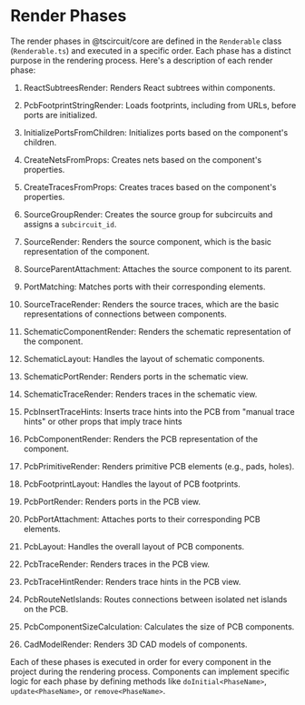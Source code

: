 # Render Phases

The render phases in @tscircuit/core are defined in the `Renderable` class (`Renderable.ts`) and executed in a specific order. Each phase has a distinct purpose in the rendering process. Here's a description of each render phase:

1. ReactSubtreesRender: Renders React subtrees within components.
2. PcbFootprintStringRender: Loads footprints, including from URLs, before ports are initialized.
3. InitializePortsFromChildren: Initializes ports based on the component's children.

4. CreateNetsFromProps: Creates nets based on the component's properties.

5. CreateTracesFromProps: Creates traces based on the component's properties.

6. SourceGroupRender: Creates the source group for subcircuits and assigns a `subcircuit_id`.

7. SourceRender: Renders the source component, which is the basic representation of the component.

8. SourceParentAttachment: Attaches the source component to its parent.

8. PortMatching: Matches ports with their corresponding elements.

9. SourceTraceRender: Renders the source traces, which are the basic representations of connections between components.

10. SchematicComponentRender: Renders the schematic representation of the component.

11. SchematicLayout: Handles the layout of schematic components.

12. SchematicPortRender: Renders ports in the schematic view.

13. SchematicTraceRender: Renders traces in the schematic view.

14. PcbInsertTraceHints: Inserts trace hints into the PCB from "manual trace hints" or other props that imply trace hints

15. PcbComponentRender: Renders the PCB representation of the component.

16. PcbPrimitiveRender: Renders primitive PCB elements (e.g., pads, holes).

17. PcbFootprintLayout: Handles the layout of PCB footprints.

18. PcbPortRender: Renders ports in the PCB view.

19. PcbPortAttachment: Attaches ports to their corresponding PCB elements.

20. PcbLayout: Handles the overall layout of PCB components.

21. PcbTraceRender: Renders traces in the PCB view.

22. PcbTraceHintRender: Renders trace hints in the PCB view.

23. PcbRouteNetIslands: Routes connections between isolated net islands on the PCB.

24. PcbComponentSizeCalculation: Calculates the size of PCB components.

25. CadModelRender: Renders 3D CAD models of components.

Each of these phases is executed in order for every component in the project during the rendering process. Components can implement specific logic for each phase by defining methods like `doInitial<PhaseName>`, `update<PhaseName>`, or `remove<PhaseName>`.
